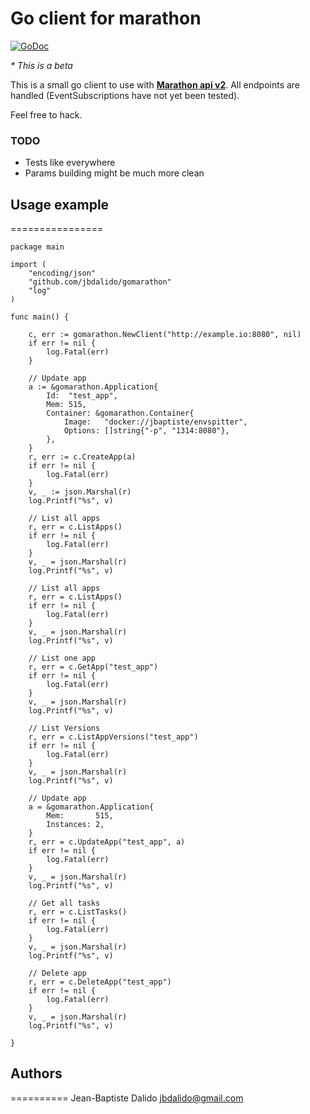 Go client for marathon
======================

[![GoDoc](https://godoc.org/github.com/jbdalido/gomarathon?status.svg)](https://godoc.org/github.com/jbdalido/gomarathon)

_* This is a beta_

This is a small go client to use with **[Marathon api v2](https://github.com/mesosphere/marathon/blob/master/REST.md)**. All endpoints are handled (EventSubscriptions have not yet been tested).

Feel free to hack.

### TODO

* Tests like everywhere
* Params building might be much more clean

## Usage example
================
    
    package main

    import (
        "encoding/json"
        "github.com/jbdalido/gomarathon"
        "log"
    )

    func main() {

        c, err := gomarathon.NewClient("http://example.io:8080", nil)
        if err != nil {
            log.Fatal(err)
        }

        // Update app
        a := &gomarathon.Application{
            Id:  "test_app",
            Mem: 515,
            Container: &gomarathon.Container{
                Image:   "docker://jbaptiste/envspitter",
                Options: []string{"-p", "1314:8080"},
            },
        }
        r, err := c.CreateApp(a)
        if err != nil {
            log.Fatal(err)
        }
        v, _ := json.Marshal(r)
        log.Printf("%s", v)

        // List all apps
        r, err = c.ListApps()
        if err != nil {
            log.Fatal(err)
        }
        v, _ = json.Marshal(r)
        log.Printf("%s", v)

        // List all apps
        r, err = c.ListApps()
        if err != nil {
            log.Fatal(err)
        }
        v, _ = json.Marshal(r)
        log.Printf("%s", v)

        // List one app
        r, err = c.GetApp("test_app")
        if err != nil {
            log.Fatal(err)
        }
        v, _ = json.Marshal(r)
        log.Printf("%s", v)

        // List Versions
        r, err = c.ListAppVersions("test_app")
        if err != nil {
            log.Fatal(err)
        }
        v, _ = json.Marshal(r)
        log.Printf("%s", v)

        // Update app
        a = &gomarathon.Application{
            Mem:       515,
            Instances: 2,
        }
        r, err = c.UpdateApp("test_app", a)
        if err != nil {
            log.Fatal(err)
        }
        v, _ = json.Marshal(r)
        log.Printf("%s", v)

        // Get all tasks
        r, err = c.ListTasks()
        if err != nil {
            log.Fatal(err)
        }
        v, _ = json.Marshal(r)
        log.Printf("%s", v)

        // Delete app
        r, err = c.DeleteApp("test_app")
        if err != nil {
            log.Fatal(err)
        }
        v, _ = json.Marshal(r)
        log.Printf("%s", v)

    }

## Authors
==========
Jean-Baptiste Dalido <jbdalido@gmail.com>
